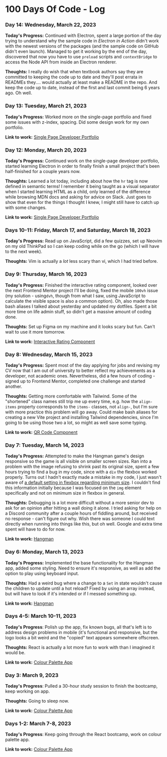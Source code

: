 # 100 Days Of Code - Log

### Day 14: Wednesday, March 22, 2023

**Today's Progress:** Continued with Electron, spent a large portion of the day trying to understand why the sample code in _Electron in Action_ didn't work with the newest versions of the packages (and the sample code on GitHub didn't even launch). Managed to get it working by the end of the day, discovered that now you have to use `preload` scripts and `contextBridge` to access the Node API from inside an Electron renderer.

**Thoughts:** I really do wish that when textbook authors say they are committed to keeping the code up to date and they'll post errata in READMEs they.... would actually at least make a README in the repo. And keep the code up to date, instead of the first and last commit being 6 years ago. Oh well.

### Day 13: Tuesday, March 21, 2023

**Today's Progress:** Worked more on the single-page portfolio and fixed some issues with z-index, spacing. Did some design work for my own portfolio.

**Link to work:** [Single Page Developer Portfolio](https://single-page-developer-portfolio-jade.vercel.app/)

### Day 12: Monday, March 20, 2023

**Today's Progress:** Continued work on the single-page developer portfolio, started learning Electron in order to finally finish a small project that's been half-finished for a couple years now.

**Thoughts:** Learned a lot today, including about how the `hr` tag is now defined in semantic terms! I remember it being taught as a visual separator when I started learning HTML as a child, only learned of the difference while browsing MDN docs and asking for advice on Slack. Just goes to show that even for the things I thought I knew, I might still have to catch up with some changes.

**Link to work:** [Single Page Developer Portfolio](https://single-page-developer-portfolio-jade.vercel.app/)

### Days 10-11: Friday, March 17, and Saturday, March 18, 2023

**Today's Progress:** Read up on JavaScript, did a few quizzes, set up Neovim on my old ThinkPad so I can keep coding while on the go (which I will have to the next week).

**Thoughts:** Vim is actually a _lot_ less scary than vi, which I had tried before.

### Day 9: Thursday, March 16, 2023

**Today's Progress:** Finished the interactive rating component, looked over the next Frontend Mentor project I'll be doing, fixed the mobile `100vh` issue (my solution - using`dvh`, though from what I saw, using JavaScript to calculate the visible space is also a common option). Oh, also made those bash aliases I talked about yesterday and updated my dotfiles. Spent a bit more time on life admin stuff, so didn't get a massive amount of coding done.

**Thoughts:** Set up Figma on my machine and it looks scary but fun. Can't wait to use it more tomorrow.

**Link to work:** [Interactive Rating Component](https://interactive-rating-component-mai-soup.vercel.app/)

### Day 8: Wednesday, March 15, 2023

**Today's Progress:** Spent most of the day applying for jobs and revising my CV now that I am out of university to better reflect my achievements as a developer, not academic ones. Nevertheless, did a few hours of coding - signed up to Frontend Mentor, completed one challenge and started another.

**Thoughts:** Getting more comfortable with Tailwind. Some of the "shortened" class names still trip me up every time, e.g. how the `align-items` property corresponds to the `items-` classes, not `align-`, but I'm sure with more practice this problem will go away. Could make bash aliases for creating a new Vite project and installing Tailwind dependencies, since I'm going to be using those two a lot, so might as well save some typing.

**Link to work:** [QR Code Component](https://github.com/mai-soup/qr-code-component)

### Day 7: Tuesday, March 14, 2023

**Today's Progress:** Attempted to make the Hangman game's design responsive so the game is all visible on smaller screen sizes. Ran into a problem with the image refusing to shrink past its original size, spent a few hours trying to find a bug in my code, since with a `div` the flexbox worked properly. Turns out I hadn't exactly made a mistake in my code, I just wasn't aware of [a default setting in flexbox regarding minimum size](https://stackoverflow.com/a/36247448). I couldn't find this information initially because I was focused on the `img` element specifically and not on minimum size in flexbox in general.

**Thoughts:** Debugging is a lot more difficult without a more senior dev to ask for an opinion after hitting a wall doing it alone. I tried asking for help on a Discord community after a couple hours of fiddling around, but received no response - can't figure out why. Wish there was someone I could text directly when running into things like this, but oh well. Google and extra time spent will have to do for now.

**Link to work:** [Hangman](https://hangman-two-psi.vercel.app/)

### Day 6: Monday, March 13, 2023

**Today's Progress:** Implemented the base functionality for the Hangman app, added some styling. Need to ensure it's responsive, as well as add the option to play using keyboard input.

**Thoughts:** Had a weird bug where a change to a `Set` in state wouldn't cause the children to update until a hot reload? Fixed by using an array instead, but will have to look if it's intended or if I messed something up.

**Link to work:** [Hangman](https://hangman-two-psi.vercel.app/)

### Days 4-5: March 10-11, 2023

**Today's Progress**: Polish up the app, fix known bugs, all that's left is to address design problems in mobile (it's functional and responsive, but the logo looks a bit weird and the "copied" text appears somewhere offscreen.

**Thoughts:** React is actually a lot more fun to work with than I imagined it would be.

**Link to work:** [Colour Palette App](https://react-colour-picker.vercel.app)

### Day 3: March 9, 2023

**Today's Progress**: Pulled a 30-hour study session to finish the bootcamp, keep working on app.

**Thoughts:** Going to sleep now.

**Link to work:** [Colour Palette App](https://react-colour-picker.vercel.app)

### Days 1-2: March 7-8, 2023

**Today's Progress**: Keep going through the React bootcamp, work on colour palette app.

**Link to work:** [Colour Palette App](https://react-colour-picker.vercel.app)
